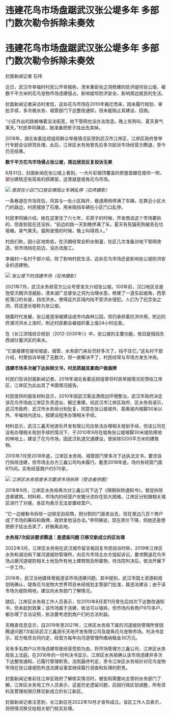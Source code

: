 # 违建花鸟市场盘踞武汉张公堤多年 多部门数次勒令拆除未奏效

# 违建花鸟市场盘踞武汉张公堤多年 多部门数次勒令拆除未奏效

封面新闻记者 石伟

近日，武汉市幸福村村民公开举报称，清末重臣张之洞修建的防洪堤坝张公堤，被数千平方米的花鸟宠物市场违建侵占，影响堤坝防洪安全，影响周边居民的生活。

封面新闻记者采访时发现，这处花鸟市场在2010年搬迁而来，因未履行规划、审批手续，多次被水务、城管部门下达整改通知，但未能阻止其建设、招商。

“小区外出的路被堵着没法拓宽，地下管网也没办法改造。晚上有狗叫，夏天臭气熏天。”村民李阿姨说，她准备把房子挂出去卖掉。

2018年，湖北省委巡视组将群众举报情况反馈到武汉市江岸区，江岸区政府曾举行专题会议研究处理。此后，江岸区水务局曾先后多次起诉市场经营方腾退，至今仍无结果。

**数千平方花鸟市场侵占张公堤，周边居民反复投诉无果**

8月31日，封面新闻在张公堤上看到，一大片彩钢顶覆盖的房屋盘踞在堤坝一侧，部分建筑还有简易的搭建层，这里就是堤角花鸟市场。

![](https://inews.gtimg.com/om_bt/OQwneSR4t2Vc2ny6Eqtb1xj8WpPJGtoo24pTOR7C5g_okAA/1000)
_居民在小区门口放石墩阻止车辆乱停（石伟摄影）_

一条巷道在市场背后，将其与一处小区隔开，巷道两侧停满了车辆，在靠近小区大门的路边，村民摆放了石墩，用来阻挡车辆在小区门口乱停。

村民李阿姨介绍，她在这里住了六七年，买房子的时候，开发商说这个市场要拆的，但直到现在还没拆，“前边的路一天到晚停满了车。夏天有死猫死狗被丢在垃圾桶，臭气熏天。猫狗发情的时候，晚上叫得烦人。”

村民们称，因小区地势低，在汛期经常会积水倒灌，社区几次准备对地下管网改造，但市场挡在前边，没办法施工。

幸福村一名村干部介绍，除了影响村民生活，这处花鸟市场还是影响张公堤防洪安全的违建物。

![](https://inews.gtimg.com/om_bt/OKNMandmoxi2FpgGjmOZJ5pfDjZrFlQVWEQ_v7wGIBjbYAA/1000)
_张公堤下的违建市场（石伟摄影）_

2021年7月，武汉水务局官方公众号曾发文介绍张公堤。100年前，汉口地区总是饱受汛期洪涝威胁，清末湖广总督张之洞为治理水患，修建了一道东起堤角，西至舵落口的长堤，挡住洪水，使得这片区域内陆不受洪水侵犯。人们为了纪念张之洞，将这道长堤称为张公堤。

随着时代发展，张公堤逐渐被建设成市内森林公园，但仍承担着抗洪作用，附近的府澴河洪水上涨时，附近村民都会被组织着上堤24小时巡查。

在《长江流域综合规划（2012-2030年）》中，张公堤的主要功能，依旧是阻挡东西湖分蓄洪区的来水。

“它直接建在堤坝坡底，城管、水务部门来处罚好多次了，挡不住它。”这名村干部介绍，村里投诉举报了无数次，但一直解决不了，村民经常与市场方发生冲突。

**违建市场多次被下达拆除文书，村民质疑其拿商户做盾牌**

村民们告诉封面新闻记者，2018年湖北省委巡视组曾将村民举报情况反馈给江岸区，江岸区为此出具了书面情况报告。

村民提供的报告材料显示，2010年因武汉客运港周边环境整治，武汉市政府决定该花鸟市场由江岸区负责选址、搬迁重建。经武汉市江岸区政府、区水务局请示，武汉市政府、武汉市水务局分别批复，同意在张公堤堤外、距离堤内坡脚30米以外、辛福垸内选址，按建设程序办理相关手续。

材料显示，武汉三鑫天地游乐开发有限公司应依法办理相关规划手续，但该公司在没有办理相关规划手续的情况下，于2010年9月在堤角张公堤坡脚30米堤防用地的林地上，建设了花鸟市场。因武汉轨道交通建设，曾拆除5200平方米的建筑物。

2010年7月至2018年底，江岸区水务局、城管部门曾多次下达执法文书，要求自行拆除违建，但市场主办方三鑫公司均未履行。截至2018年底，场内有经营门面970间，实有经营商户约570家。

![](https://inews.gtimg.com/om_bt/O4BEIdMtEIYvYjxpblkIIhy2skEHMFQYPQ3OVeTX05rfgAA/1000)
_江岸区水务局曾多次要求市场拆除（受访者供图）_

2018年9月，江岸区水务局再次对三鑫公司下达了《限期拆除通知书》，督促拆除违章建筑。材料称，市场内的经营户安置分流存在较大困难。江岸区分别跟相关城区进行了对接，各区均表示无法安置经营户。

“它一边被勒令拆除一边铆足劲招商，把分割的门面卖出去，现在里边几百个商户成了市场的筹码和盾牌，政府拿他没办法。”李阿姨说，现在房价下降，但她还是想把房子挂出去卖了，好搬离此地。

**水务局7次起诉要求腾退：是遗留问题 已移交新成立的区处理**

2022年3月，江岸区水务局在武汉城市留言板回复市民投诉时称，2019年江岸区水务和湖泊局下属河道堤防管理所，向花鸟市场主办方提起诉讼，要求腾退花鸟市场占据河道堤防相关土地及所有地上建筑物及附着物，待法院判决后，依法开展下一步工作。

2016年，武汉当地媒体曾报道该市场违建问题。其中提到，武汉市国土资源和规划局确认，堤角花鸟宠物大世界项目未经规划主管部门批准，属违法建设；由于该市场为堤防用地，建议向水务部门了解情况。

随后，江岸区水务局工作人员表示，仅2010年8月至11月曾先后四次下达整改通知书，但未起到效果；该市场属于违建，依法可以强拆，但市场内有商户970多户，都办理了合法证照，执法要考虑到商户们的合法利益。

天眼查信息显示，自2019年至2021年，江岸区水务局下属的河道堤防管理所曾因腾退问题7次起诉武汉三鑫游乐天地开发有限公司及堤角花鸟宠物市场。判决书显示，双方租赁合同约定，经营方每年向河道管理所缴纳租金30万元。

另有多名商户以市场违建导致经营受损为由，将市场管理方三鑫公司、江岸区水务局告上法庭。在2016年的一份判决书显示，江岸区水务局确认该市场违建并多次下达整改通知，已履行管理职责。法院最终判定，责令江岸区水务局针对花鸟宠物市场在张公堤堤防外违法建设事宜继续履行调查和处理的职责。

封面新闻记者前往江岸区政府了解核实情况时，被告知需要向主管的水务部门了解。江岸区水务局工作人员表示，这是历史遗留问题，后因行政区划调整，所有资料及管理权限已移交新成立的长江新区。

封面新闻记者注意到，长江新区在2022年10月才宣布成立。该区工作人员表示，将把情况移交给相关部门核实处理。

